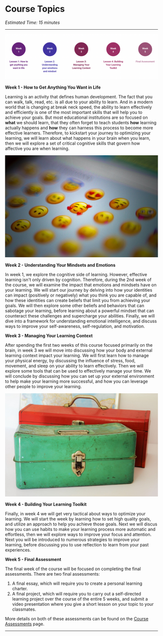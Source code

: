# Course Topics

*Estimated Time: 15 minutes*

---

![oyl topics](./topics.png)

**Week 1 - How to Get Anything You Want in Life**

Learning is an activity that defines human development. The fact that you can walk, talk, read, etc. is all due to your ability to learn. And in a modern world that is changing at break neck speed, the ability to learn effectively and efficiently is one of the most important skills that will help you to achieve your goals. But most educational institutions are so focused on **what** we should learn, that they often forget to teach students **how** learning actually happens and **how** they can harness this process to become more effective learners. Therefore, to kickstart your journey to optimizing your learning, we will learn about what happens in your brain when you learn, then we will explore a set of critical cognitive skills that govern how affective you are when learning. 

![emotions](./emotions.jpeg)

**Week 2 - Understanding Your Mindsets and Emotions**

In week 1, we explore the cognitive side of learning. However, effective learning isn't only driven by cognition. Therefore, during the 2nd week of the course, we will examine the impact that emotions and mindsets have on your learning. We will start our journey by delving into how your identities can impact (positively or negatively) what you think you are capable of, and how these identities can create beliefs that limit you from achieving your goals. We will then explore some other beliefs and behaviors that can sabotage your learning, before learning about a powerful mindset that can counteract these challenges and supercharge your abilities. Finally, we will dive into a framework for understanding emotional intelligence, and discuss ways to improve your self-awareness, self-regulation, and motivation.

**Week 3 - Managing Your Learning Context**

After spending the first two weeks of this course focused primarily on the brain, in week 3 we will move into discussing how your body and external learning context impact your learning. We will first learn how to manage your physical energy, by discussing the influence of stress, food, movement, and sleep on your ability to learn effectively. Then we will explore some tools that can be used to effectively manage your time. We will conclude by discussing how you can set up your external environment to help make your learning more successful, and how you can leverage other people to improve your learning.

![toolkit](./toolkit.jpeg)

**Week 4 - Building Your Learning Toolkit**

Finally, in week 4 we will get very tactical about ways to optimize your learning. We will start the week by learning how to set high quality goals, and utilize an approach to help you achieve those goals. Next we will discus how you can use habits to make your learning process more automatic and effortless, then we will explore ways to improve your focus and attention. Next you will be introduced to numerous strategies to improve your learning, before discussing you to use reflection to learn from your past experiences.

**Week 5 - Final Assessment**

The final week of the course will be focused on completing the final assessments. There are two final assessments:
1) A final essay, which will require you to create a personal learning charter.
2) A final project, which will require you to carry out a self-directed learning project over the course of the entire 5 weeks, and submit a video presentation where you give a short lesson on your topic to your classmates.
 
More details on both of these assessments can be found on the [Course Assessments](/optimizing-your-learning/welcome/course-assessments.md) page.

---
